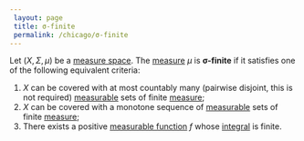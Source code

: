 ```yaml
---
 layout: page
 title: σ-finite
 permalink: /chicago/σ-finite
---
```

Let $(X,\Sigma, \mu)$ be a [measure space](https://mathgloss.github.io/MathGloss/chicago/measure_space). The [measure](https://mathgloss.github.io/MathGloss/chicago/measure_space) $\mu$ is **σ-finite** if it satisfies one of the following equivalent criteria:
1. $X$ can be covered with at most countably many (pairwise disjoint, this is not required) [measurable](https://mathgloss.github.io/MathGloss/chicago/measurable) sets of finite [measure](https://mathgloss.github.io/MathGloss/chicago/measure_space);
2. $X$ can be covered with a monotone sequence of [measurable](https://mathgloss.github.io/MathGloss/chicago/measurable) sets of finite [measure](https://mathgloss.github.io/MathGloss/chicago/measure_space);
3. There exists a positive [measurable function](https://mathgloss.github.io/MathGloss/chicago/measurable_function) $f$ whose [integral](https://mathgloss.github.io/MathGloss/chicago/Lebesgue_integral) is finite. 

